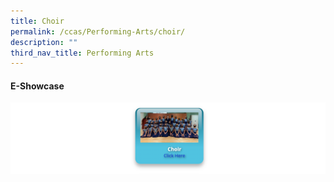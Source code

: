 ```yaml
---
title: Choir
permalink: /ccas/Performing-Arts/choir/
description: ""
third_nav_title: Performing Arts
---
```

#### E-Showcase

![](/images/choir.png)

